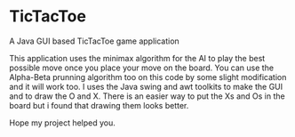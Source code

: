 # TicTacToe
A Java GUI based TicTacToe game application

This application uses the minimax algorithm for the AI to play the best possible move once you place your move on the board.
You can use the Alpha-Beta prunning algorithm too on this code by some slight modification and it will work too.
I uses the Java swing and awt toolkits to make the GUI and to draw the O and X. There is an easier way to put the Xs and Os in the board
but i found that drawing them looks better.

Hope my project helped you.
